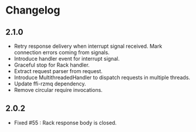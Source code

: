 # Changelog

## 2.1.0

* Retry response delivery when interrupt signal received. Mark connection errors coming from signals.
* Introduce handler event for interrupt signal.
* Graceful stop for Rack handler.
* Extract request parser from request.
* Introduce MultithreadedHandler to dispatch requests in multiple threads.
* Update ffi-rzmq dependency.
* Remove circular require invocations.

## 2.0.2

* Fixed #55 : Rack response body is closed.
